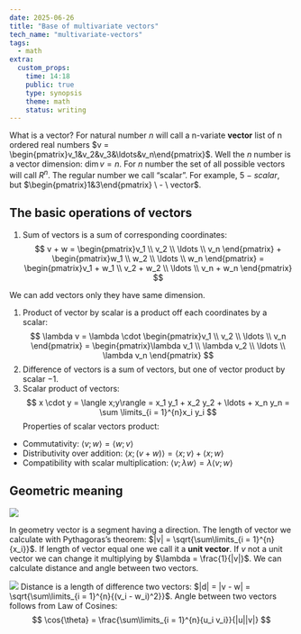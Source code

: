 ```yaml
---
date: 2025-06-26
title: "Base of multivariate vectors"
tech_name: "multivariate-vectors"
tags:
  - math
extra:
  custom_props:
    time: 14:18
    public: true
    type: synopsis
    theme: math
    status: writing
---
```

What is a vector? For natural number $n$ will call a n-variate **vector** list of n ordered real numbers $v = \begin{pmatrix}v_1&v_2&v_3&\ldots&v_n\end{pmatrix}$. Well the $n$ number is a vector dimension: $\dim{v} = n$. For $n$ number the set of all possible vectors will call $R^n$. 
The regular number we call “scalar”. For example, $5 \ - \ scalar$, but $\begin{pmatrix}1&3\end{pmatrix} \ - \ vector$.

## The basic operations of vectors
1. Sum of vectors is a sum of corresponding coordinates:
$$
v + w = \begin{pmatrix}v_1 \\ v_2 \\ \ldots \\ v_n \end{pmatrix} + \begin{pmatrix}w_1 \\ w_2 \\ \ldots \\ w_n \end{pmatrix} = \begin{pmatrix}v_1 + w_1 \\ v_2 + w_2 \\ \ldots \\ v_n + w_n \end{pmatrix}
$$

We can add vectors only they have same dimension.
1. Product of vector by scalar is a product off each coordinates by a scalar:
$$
\lambda v = \lambda \cdot \begin{pmatrix}v_1 \\ v_2 \\ \ldots \\ v_n \end{pmatrix} = \begin{pmatrix}\lambda v_1 \\ \lambda v_2 \\ \ldots \\ \lambda v_n \end{pmatrix}
$$
2. Difference of vectors is a sum of vectors, but one of vector product by scalar $-1$.
3. Scalar product of vectors:
$$
x \cdot y = \langle x;y\rangle = x_1 y_1 + x_2 y_2 + \ldots + x_n y_n = \sum \limits_{i = 1}^{n}x_i y_i
$$
Properties of scalar vectors product:
- Commutativity: $\langle v; w\rangle = \langle w; v\rangle$
- Distributivity over addition: $\langle x; (v + w)\rangle = \langle x; v\rangle + \langle x; w \rangle$
- Compatibility with scalar multiplication: $\langle v; \lambda w\rangle = \lambda \langle v;w\rangle$
## Geometric meaning 
![](https://alchemmist.xyz/images/the-vector.png)

In geometry vector is a segment having a direction. The length of vector we calculate with Pythagoras’s theorem: $|v| = \sqrt{\sum\limits_{i = 1}^{n}{x_i}}$. If length of vector equal one we call it a **unit vector**. If $v$ not a unit vector we can change it multiplying by $\lambda = \frac{1}{|v|}$. We can calculate distance and angle between two vectors. 

![](https://alchemmist.xyz/images/distance-between-vectors.png.png)
Distance is a length of difference two vectors: $|d| = |v - w| = \sqrt{\sum\limits_{i = 1}^{n}{(v_i - w_i)^2}}$. Angle between two vectors follows from Law of Cosines: 
$$
\cos{\theta} = \frac{\sum\limits_{i = 1}^{n}{u_i v_i}}{|u||v|}
$$

